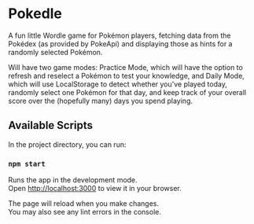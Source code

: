 # Pokedle

A fun little Wordle game for Pokémon players, fetching data from the Pokédex (as provided by PokeApi) and displaying those as hints for a randomly selected Pokémon.

Will have two game modes: Practice Mode, which will have the option to refresh and reselect a Pokémon to test your knowledge, and Daily Mode, which will use LocalStorage to detect whether you've played today, randomly select one Pokémon for that day, and keep track of your overall score over the (hopefully many) days you spend playing.

## Available Scripts

In the project directory, you can run:

### `npm start`

Runs the app in the development mode.\
Open [http://localhost:3000](http://localhost:3000) to view it in your browser.

The page will reload when you make changes.\
You may also see any lint errors in the console.
